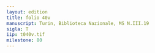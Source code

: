 ```yaml
---
layout: edition
title: folio 40v
manuscript: Turin, Biblioteca Nazionale, MS N.III.19
sigla: T
iip: t040v.tif
milestone: 80
---
```

